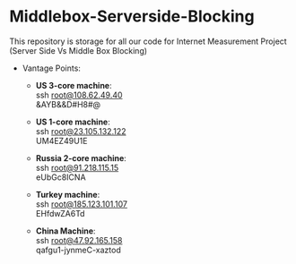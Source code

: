 # Middlebox-Serverside-Blocking #

This repository is storage for all our code for Internet Measurement Project (Server Side Vs Middle Box Blocking)

- Vantage Points:  

	- **US 3-core machine**:  
		ssh root@108.62.49.40  
		&AYB&&D#H8#@  

	- **US 1-core machine**:  
		ssh root@23.105.132.122  
		UM4EZ49U1E  

	- **Russia 2-core machine**:  
		ssh root@91.218.115.15  
		eUbGc8ICNA  

	- **Turkey machine**:  
		ssh root@185.123.101.107  
		EHfdwZA6Td

	- **China Machine**:  
		ssh root@47.92.165.158  
		qafgu1-jynmeC-xaztod

